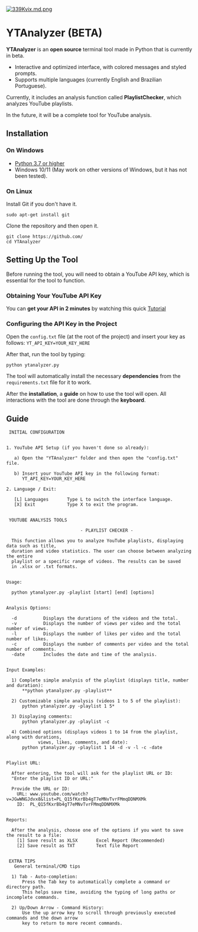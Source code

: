 [![339Kvix.md.png](https://iili.io/339Kvix.md.png)](https://freeimage.host/i/339Kvix)

# YTAnalyzer (BETA)

**YTAnalyzer** is an **open source** terminal tool made in Python that is currently in beta.

- Interactive and optimized interface, with colored messages and styled prompts.
- Supports multiple languages (currently English and Brazilian Portuguese).

Currently, it includes an analysis function called **PlaylistChecker**, which analyzes YouTube playlists.

In the future, it will be a complete tool for YouTube analysis.

## Installation

### On Windows

- [Python 3.7 or higher](https://www.python.org/downloads/)
- Windows 10/11 (May work on other versions of Windows, but it has not been tested).

### On Linux

Install Git if you don't have it.

```
sudo apt-get install git
```
Clone the repository and then open it.
```
git clone https://github.com/
cd YTAnalyzer
```

## Setting Up the Tool

Before running the tool, you will need to obtain a YouTube API key, which is essential for the tool to function.

### Obtaining Your YouTube API Key

You can **get your API in 2 minutes** by watching this quick [Tutorial](https://www.youtube.com/watch?v=ltdJOX_DVtE)

### Configuring the API Key in the Project

Open the `config.txt` file (at the root of the project) and insert your key as follows:
`YT_API_KEY=YOUR_KEY_HERE`

After that, run the tool by typing:

```
python ytanalyzer.py
```

The tool will automatically install the necessary **dependencies** from the `requirements.txt` file for it to work.

After the **installation**, a **guide** on how to use the tool will open. All interactions with the tool are done through the **keyboard**.

## Guide
```
 INITIAL CONFIGURATION


1. YouTube API Setup (if you haven't done so already):

   a) Open the "YTAnalyzer" folder and then open the "config.txt" file.

   b) Insert your YouTube API key in the following format:
      YT_API_KEY=YOUR_KEY_HERE

2. Language / Exit:

   [L] Languages       Type L to switch the interface language.
   [X] Exit            Type X to exit the program.


 YOUTUBE ANALYSIS TOOLS

                            - PLAYLIST CHECKER -

  This function allows you to analyze YouTube playlists, displaying data such as title, 
  duration and video statistics. The user can choose between analyzing the entire 
  playlist or a specific range of videos. The results can be saved 
  in .xlsx or .txt formats.


Usage:

  python ytanalyzer.py -playlist [start] [end] [options]


Analysis Options:

  -d          Displays the durations of the videos and the total.
  -v          Displays the number of views per video and the total number of views.
  -l          Displays the number of likes per video and the total number of likes.
  -c          Displays the number of comments per video and the total number of comments.
  -date       Includes the date and time of the analysis.


Input Examples:

  1) Complete simple analysis of the playlist (displays title, number and duration):
      **python ytanalyzer.py -playlist**

  2) Customizable simple analysis (videos 1 to 5 of the playlist):
      python ytanalyzer.py -playlist 1 5*

  3) Displaying comments:
      python ytanalyzer.py -playlist -c

  4) Combined options (displays videos 1 to 14 from the playlist, along with durations, 
            views, likes, comments, and date):
      python ytanalyzer.py -playlist 1 14 -d -v -l -c -date


Playlist URL:

  After entering, the tool will ask for the playlist URL or ID:
  "Enter the playlist ID or URL:"

  Provide the URL or ID:
    URL: www.youtube.com/watch?v=JGwWNGJdvx8&list=PL_Q15fKxrBb4gT7eMNvTvrFMmqDDNMXMk
    ID:  PL_Q15fKxrBb4gT7eMNvTvrFMmqDDNMXMk


Reports:

  After the analysis, choose one of the options if you want to save the result to a file:
    [1] Save result as XLSX       Excel Report (Recommended)
    [2] Save result as TXT        Text file Report


 EXTRA TIPS
   General terminal/CMD tips

  1) Tab - Auto-completion:
      Press the Tab key to automatically complete a command or directory path.
      This helps save time, avoiding the typing of long paths or incomplete commands.

  2) Up/Down Arrow - Command History:
      Use the up arrow key to scroll through previously executed commands and the down arrow 
      key to return to more recent commands.
```